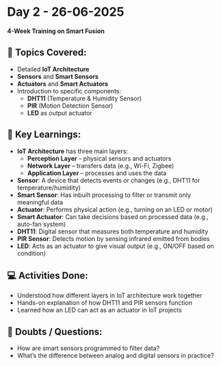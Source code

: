 # Day 2 - 26-06-2025
**4-Week Training on Smart Fusion**

## 📝 Topics Covered:
- Detailed **IoT Architecture**
- **Sensors** and **Smart Sensors**
- **Actuators** and **Smart Actuators**
- Introduction to specific components:
  - **DHT11** (Temperature & Humidity Sensor)
  - **PIR** (Motion Detection Sensor)
  - **LED** as output actuator

## 🧠 Key Learnings:
- **IoT Architecture** has three main layers:
  - **Perception Layer** – physical sensors and actuators
  - **Network Layer** – transfers data (e.g., Wi-Fi, Zigbee)
  - **Application Layer** – processes and uses the data
- **Sensor**: A device that detects events or changes (e.g., DHT11 for temperature/humidity)
- **Smart Sensor**: Has inbuilt processing to filter or transmit only meaningful data
- **Actuator**: Performs physical action (e.g., turning on an LED or motor)
- **Smart Actuator**: Can take decisions based on processed data (e.g., auto-fan system)
- **DHT11**: Digital sensor that measures both temperature and humidity
- **PIR Sensor**: Detects motion by sensing infrared emitted from bodies
- **LED**: Acts as an actuator to give visual output (e.g., ON/OFF based on condition)

## 💻 Activities Done:
- Understood how different layers in IoT architecture work together
- Hands-on explanation of how DHT11 and PIR sensors function
- Learned how an LED can act as an actuator in IoT projects


## 🤔 Doubts / Questions:
- How are smart sensors programmed to filter data?
- What’s the difference between analog and digital sensors in practice?

